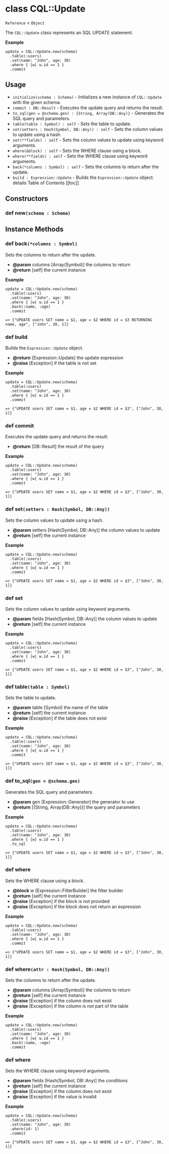 # class CQL::Update

`Reference` < `Object`

The `CQL::Update` class represents an SQL UPDATE statement.

**Example**

```crystal
update = CQL::Update.new(schema)
  .table(:users)
  .set(name: "John", age: 30)
  .where { |w| w.id == 1 }
  .commit
```

## Usage

* `initialize(schema : Schema)` - Initializes a new instance of `CQL::Update` with the given schema.
* `commit : DB::Result` - Executes the update query and returns the result.
* `to_sql(gen = @schema.gen) : {String, Array(DB::Any)}` - Generates the SQL query and parameters.
* `table(table : Symbol) : self` - Sets the table to update.
* `set(setters : Hash(Symbol, DB::Any)) : self` - Sets the column values to update using a hash.
* `set(**fields) : self` - Sets the column values to update using keyword arguments.
* `where(&block) : self` - Sets the WHERE clause using a block.
* `where(**fields) : self` - Sets the WHERE clause using keyword arguments.
* `back(*columns : Symbol) : self` - Sets the columns to return after the update.
* `build : Expression::Update` - Builds the `Expression::Update` object. details Table of Contents \[\[toc]]

## Constructors

### def new`(schema : Schema)`

## Instance Methods

### def back`(*columns : Symbol)`

Sets the columns to return after the update.

* **@param** columns \[Array(Symbol)] the columns to return
* **@return** \[self] the current instance

**Example**

```crystal
update = CQL::Update.new(schema)
  .table(:users)
  .set(name: "John", age: 30)
  .where { |w| w.id == 1 }
  .back(:name, :age)
  .commit

=> {"UPDATE users SET name = $1, age = $2 WHERE id = $3 RETURNING name, age", ["John", 30, 1]}
```

### def build

Builds the `Expression::Update` object.

* **@return** \[Expression::Update] the update expression
* **@raise** \[Exception] if the table is not set

**Example**

```crystal
update = CQL::Update.new(schema)
  .table(:users)
  .set(name: "John", age: 30)
  .where { |w| w.id == 1 }
  .commit

=> {"UPDATE users SET name = $1, age = $2 WHERE id = $3", ["John", 30, 1]}
```

### def commit

Executes the update query and returns the result.

* **@return** \[DB::Result] the result of the query

**Example**

```crystal
update = CQL::Update.new(schema)
  .table(:users)
  .set(name: "John", age: 30)
  .where { |w| w.id == 1 }
  .commit

=> {"UPDATE users SET name = $1, age = $2 WHERE id = $3", ["John", 30, 1]}
```

### def set`(setters : Hash(Symbol, DB::Any))`

Sets the column values to update using a hash.

* **@param** setters \[Hash(Symbol, DB::Any)] the column values to update
* **@return** \[self] the current instance

**Example**

```crystal
update = CQL::Update.new(schema)
  .table(:users)
  .set(name: "John", age: 30)
  .where { |w| w.id == 1 }
  .commit

=> {"UPDATE users SET name = $1, age = $2 WHERE id = $3", ["John", 30, 1]}
```

### def set

Sets the column values to update using keyword arguments.

* **@param** fields \[Hash(Symbol, DB::Any)] the column values to update
* **@return** \[self] the current instance

**Example**

```crystal
update = CQL::Update.new(schema)
  .table(:users)
  .set(name: "John", age: 30)
  .where { |w| w.id == 1 }
  .commit

=> {"UPDATE users SET name = $1, age = $2 WHERE id = $3", ["John", 30, 1]}
```

### def table`(table : Symbol)`

Sets the table to update.

* **@param** table \[Symbol] the name of the table
* **@return** \[self] the current instance
* **@raise** \[Exception] if the table does not exist

**Example**

```crystal
update = CQL::Update.new(schema)
  .table(:users)
  .set(name: "John", age: 30)
  .where { |w| w.id == 1 }
  .commit

=> {"UPDATE users SET name = $1, age = $2 WHERE id = $3", ["John", 30, 1]}
```

### def to\_sql`(gen = @schema.gen)`

Generates the SQL query and parameters.

* **@param** gen \[Expression::Generator] the generator to use
* **@return** \[{String, Array(DB::Any)}] the query and parameters

**Example**

```crystal
update = CQL::Update.new(schema)
  .table(:users)
  .set(name: "John", age: 30)
  .where { |w| w.id == 1 }
  .to_sql

=> {"UPDATE users SET name = $1, age = $2 WHERE id = $3", ["John", 30, 1]}
```

### def where

Sets the WHERE clause using a block.

* **@block** w \[Expression::FilterBuilder] the filter builder
* **@return** \[self] the current instance
* **@raise** \[Exception] if the block is not provided
* **@raise** \[Exception] if the block does not return an expression

**Example**

```crystal
update = CQL::Update.new(schema)
  .table(:users)
  .set(name: "John", age: 30)
  .where { |w| w.id == 1 }
  .commit

=> {"UPDATE users SET name = $1, age = $2 WHERE id = $3", ["John", 30, 1]}
```

### def where`(attr : Hash(Symbol, DB::Any))`

Sets the columns to return after the update.

* **@param** columns \[Array(Symbol)] the columns to return
* **@return** \[self] the current instance
* **@raise** \[Exception] if the column does not exist
* **@raise** \[Exception] if the column is not part of the table

**Example**

```crystal
update = CQL::Update.new(schema)
  .table(:users)
  .set(name: "John", age: 30)
  .where { |w| w.id == 1 }
  .back(:name, :age)
  .commit
```

### def where

Sets the WHERE clause using keyword arguments.

* **@param** fields \[Hash(Symbol, DB::Any)] the conditions
* **@return** \[self] the current instance
* **@raise** \[Exception] if the column does not exist
* **@raise** \[Exception] if the value is invalid

**Example**

```crystal
update = CQL::Update.new(schema)
  .table(:users)
  .set(name: "John", age: 30)
  .where(id: 1)
  .commit

=> {"UPDATE users SET name = $1, age = $2 WHERE id = $3", ["John", 30, 1]}
```

